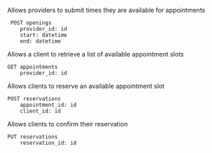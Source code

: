 Allows providers to submit times they are available for appointments
```
 POST openings
    provider_id: id
    start: datetime
    end: datetime
```

Allows a client to retrieve a list of available appointment slots
``` 
GET appointments
    provider_id: id
```

Allows clients to reserve an available appointment slot
```  
POST reservations
    appointment_id: id
    client_id: id
```

Allows clients to confirm their reservation
```  
PUT reservations
    reservation_id: id
```
